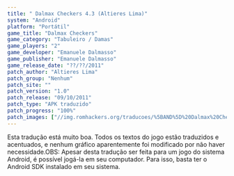 ```yaml
---
title: " Dalmax Checkers 4.3 (Altieres Lima)"
system: "Android"
platform: "Portátil"
game_title: "Dalmax Checkers"
game_category: "Tabuleiro / Damas"
game_players: "2"
game_developer: "Emanuele Dalmasso"
game_publisher: "Emanuele Dalmasso"
game_release_date: "??/??/2011"
patch_author: "Altieres Lima"
patch_group: "Nenhum"
patch_site: ""
patch_version: "1.0"
patch_release: "09/10/2011"
patch_type: "APK traduzido"
patch_progress: "100%"
patch_images: ["//img.romhackers.org/traducoes/%5BAND%5D%20Dalmax%20Checkers%204.3%20-%20Altieres%20Lima%20-%201.jpg","//img.romhackers.org/traducoes/%5BAND%5D%20Dalmax%20Checkers%204.3%20-%20Altieres%20Lima%20-%202.jpg","//img.romhackers.org/traducoes/%5BAND%5D%20Dalmax%20Checkers%204.3%20-%20Altieres%20Lima%20-%203.jpg"]
---
```

Esta tradução está muito boa. Todos os textos do jogo estão traduzidos e acentuados, e nenhum gráfico aparentemente foi modificado por não haver necessidade.OBS: Apesar desta tradução ser feita para um jogo do sistema Android, é possível jogá-la em seu computador. Para isso, basta ter o Android SDK instalado em seu sistema.